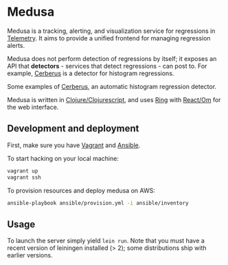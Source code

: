 Medusa
======

Medusa is a tracking, alerting, and visualization service for regressions in [Telemetry](http://telemetry.mozilla.org/). It aims to provide a unified frontend for managing regression alerts.

Medusa does not perform detection of regressions by itself; it exposes an API that **detectors** - services that detect regressions - can post to. For example, [Cerberus](https://github.com/mozilla/cerberus#readme) is a detector for histogram regressions.

Some examples of [Cerberus](https://github.com/mozilla/cerberus#readme), an automatic histogram regression detector.

Medusa is written in [Clojure/Clojurescript](http://clojure.org/), and uses [Ring](https://github.com/ring-clojure/ring#readme) with [React/Om](https://github.com/omcljs/om#readme) for the web interface.

## Development and deployment

First, make sure you have [Vagrant](https://www.vagrantup.com/) and [Ansible](http://www.ansible.com/home).

To start hacking on your local machine:
```bash
vagrant up
vagrant ssh
```

To provision resources and deploy medusa on AWS:
```bash
ansible-playbook ansible/provision.yml -i ansible/inventory
```

## Usage

To launch the server simply yield `lein run`. Note that you must have a recent version of leiningen installed (> 2); some distributions ship with earlier versions.
